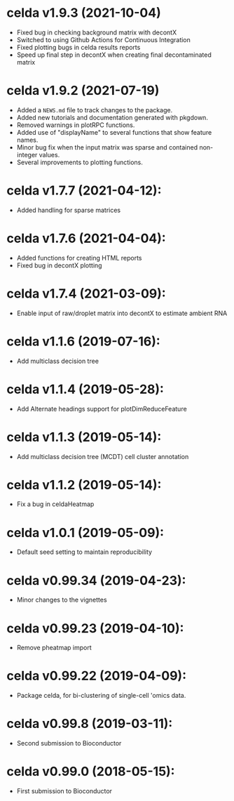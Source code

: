 # celda v1.9.3 (2021-10-04)

* Fixed bug in checking background matrix with decontX
* Switched to using Github Actions for Continuous Integration
* Fixed plotting bugs in celda results reports
* Speed up final step in decontX when creating final decontaminated matrix

# celda v1.9.2 (2021-07-19)

* Added a `NEWS.md` file to track changes to the package.
* Added new tutorials and documentation generated with pkgdown.
* Removed warnings in plotRPC functions.
* Added use of "displayName" to several functions that show feature names. 
* Minor bug fix when the input matrix was sparse and contained non-integer values.
* Several improvements to plotting functions. 

# celda v1.7.7 (2021-04-12):

* Added handling for sparse matrices

# celda v1.7.6 (2021-04-04):

* Added functions for creating HTML reports
* Fixed bug in decontX plotting

# celda v1.7.4 (2021-03-09):

* Enable input of raw/droplet matrix into decontX to estimate ambient RNA

# celda v1.1.6 (2019-07-16):

* Add multiclass decision tree

# celda v1.1.4 (2019-05-28):

* Add Alternate headings support for plotDimReduceFeature

# celda v1.1.3 (2019-05-14):

* Add multiclass decision tree (MCDT) cell cluster annotation

# celda v1.1.2 (2019-05-14):

* Fix a bug in celdaHeatmap

# celda v1.0.1 (2019-05-09):

* Default seed setting to maintain reproducibility

# celda v0.99.34 (2019-04-23):

* Minor changes to the vignettes

# celda v0.99.23 (2019-04-10):

* Remove pheatmap import

# celda v0.99.22 (2019-04-09):

* Package celda, for bi-clustering of single-cell 'omics data.

# celda v0.99.8 (2019-03-11):

* Second submission to Bioconductor

# celda v0.99.0 (2018-05-15):

* First submission to Bioconductor
